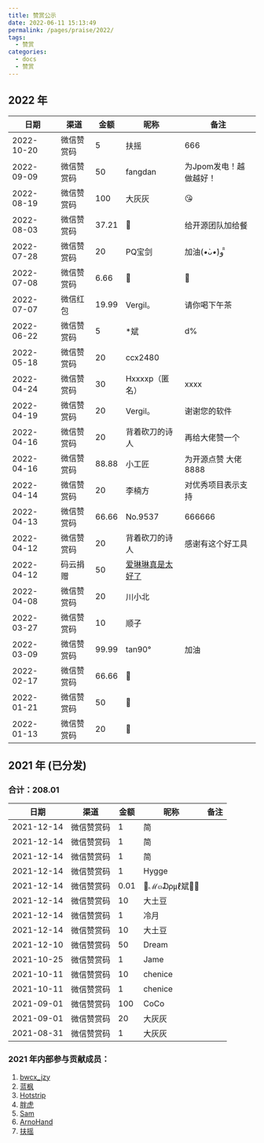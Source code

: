```yaml
---
title: 赞赏公示
date: 2022-06-11 15:13:49
permalink: /pages/praise/2022/
tags: 
  - 赞赏
categories: 
  - docs
  - 赞赏
---
```


## 2022 年

| 日期         | 渠道    | 金额    | 昵称                                          | 备注              |
|------------|-------|-------|---------------------------------------------|-----------------|
| 2022-10-20 | 微信赞赏码 | 5     | 扶摇                                          | 666             |
| 2022-09-09 | 微信赞赏码 | 50    | fangdan                                     | 为Jpom发电！越做越好！   |
| 2022-08-19 | 微信赞赏码 | 100   | 大灰灰                                         | 😘              |
| 2022-08-03 | 微信赞赏码 | 37.21 | 🐠                                          | 给开源团队加给餐        |
| 2022-07-28 | 微信赞赏码 | 20    | PQ宝剑                                        | 加油(*•̀ᴗ•́*)و ̑̑ |
| 2022-07-08 | 微信赞赏码 | 6.66  | 🐠                                          | 🐠              |
| 2022-07-07 | 微信红包  | 19.99 | Vergil。                                     | 请你喝下午茶          |
| 2022-06-22 | 微信赞赏码 | 5     | *斌                                          | d%              |
| 2022-05-18 | 微信赞赏码 | 20    | ccx2480                                     |                 |
| 2022-04-24 | 微信赞赏码 | 30    | Hxxxxp（匿名）                                  | xxxx            |
| 2022-04-19 | 微信赞赏码 | 20    | Vergil。                                     | 谢谢您的软件          |
| 2022-04-16 | 微信赞赏码 | 20    | 背着砍刀的诗人                                     | 再给大佬赞一个         |
| 2022-04-16 | 微信赞赏码 | 88.88 | 小工匠                                         | 为开源点赞 大佬8888    |
| 2022-04-14 | 微信赞赏码 | 20    | 李楠方                                         | 对优秀项目表示支持       |
| 2022-04-13 | 微信赞赏码 | 66.66 | No.9537                                     | 666666          |
| 2022-04-12 | 微信赞赏码 | 20    | 背着砍刀的诗人                                     | 感谢有这个好工具        |
| 2022-04-12 | 码云捐赠  | 50    | [爱琳琳真是太好了](https://gitee.com/qiqi513_admin) |                 |
| 2022-04-08 | 微信赞赏码 | 20    | 川小北                                         |                 |
| 2022-03-27 | 微信赞赏码 | 10    | 顺子                                          |                 |
| 2022-03-09 | 微信赞赏码 | 99.99 | tan90°                                      | 加油              |
| 2022-02-17 | 微信赞赏码 | 66.66 | 🐠                                          |                 |
| 2022-01-21 | 微信赞赏码 | 50    |                                            |                 |
| 2022-01-13 | 微信赞赏码 | 20    | 🐠                                          |                 |



## 2021 年 (已分发)

### 合计：208.01

| 日期         | 渠道    | 金额   | 昵称          | 备注  |
|------------|-------|------|-------------|-----|
| 2021-12-14 | 微信赞赏码 | 1    | 简           |     |
| 2021-12-14 | 微信赞赏码 | 1    | 简           |     |
| 2021-12-14 | 微信赞赏码 | 1    | 简           |     |
| 2021-12-14 | 微信赞赏码 | 1    | Hygge       |     |
| 2021-12-14 | 微信赞赏码 | 0.01 | 💎ℳ๓₯㎕斌💎💘 |     |
| 2021-12-14 | 微信赞赏码 | 10   | 大土豆         |     |
| 2021-12-14 | 微信赞赏码 | 1    | 冷月          |     |
| 2021-12-14 | 微信赞赏码 | 10   | 大土豆         |     |
| 2021-12-10 | 微信赞赏码 | 50   | Dream       |     |
| 2021-10-25 | 微信赞赏码 | 1    | Jame        |     |
| 2021-10-11 | 微信赞赏码 | 10   | chenice     |     |
| 2021-10-11 | 微信赞赏码 | 1    | chenice     |     |
| 2021-09-01 | 微信赞赏码 | 100  | CoCo        |     |
| 2021-09-01 | 微信赞赏码 | 20   | 大灰灰         |     |
| 2021-08-31 | 微信赞赏码 | 1    | 大灰灰         |     |


### 2021 年内部参与贡献成员：

1. [bwcx_jzy](https://gitee.com/jiangzeyin)
2. [蓝枫](https://gitee.com/F7575)
3. [Hotstrip](https://gitee.com/hotstrip)
4. [胖虎](https://gitee.com/koushare_dfli)
5. [Sam](https://gitee.com/hjk2008)
6. [ArnoHand](https://gitee.com/arnohand)
7. [扶摇](https://gitee.com/zsf_008)